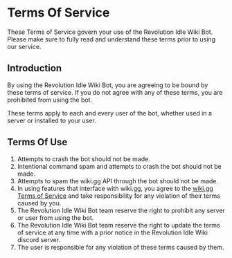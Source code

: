 # Terms Of Service

These Terms of Service govern your use of the Revolution Idle Wiki Bot. Please make sure to fully read and understand these terms prior to using our service.

## Introduction

By using the Revolution Idle Wiki Bot, you are agreeing to be bound by these terms of service. If you do not agree with any of these terms, you are prohibited from using the bot.

These terms apply to each and every user of the bot, whether used in a server or installed to your user.

## Terms Of Use

1. Attempts to crash the bot should not be made.
2. Intentional command spam and attempts to crash the bot should not be made.
3. Attempts to spam the wiki.gg API through the bot should not be made.
4. In using features that interface with wiki.gg, you agree to the [wiki.gg Terms of Service](https://wiki.gg/termsofservice) and take responsibility for any violation of their terms caused by you.
5. The Revolution Idle Wiki Bot team reserve the right to prohibit any server or user from using the bot.
6. The Revolution Idle Wiki Bot team reserve the right to update the terms of service at any time with a prior notice in the Revolution Idle Wiki discord server.
7. The user is responsible for any violation of these terms caused by them.
